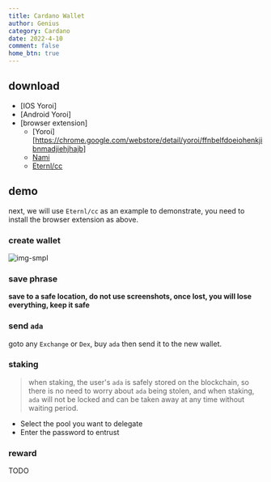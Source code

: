 ```yaml
---
title: Cardano Wallet
author: Genius
category: Cardano
date: 2022-4-10
comment: false
home_btn: true
---
```


## download

* [IOS Yoroi]
* [Android Yoroi]
* [browser extension]
  * [Yoroi][https://chrome.google.com/webstore/detail/yoroi/ffnbelfdoeiohenkjibnmadjiehjhajb]
  * [Nami](https://chrome.google.com/webstore/detail/nami/lpfcbjknijpeeillifnkikgncikgfhdo)
  * [Eternl/cc](https://chrome.google.com/webstore/detail/eternlcc/kmhcihpebfmpgmihbkipmjlmmioameka)

## demo

next, we will use `Eternl/cc` as an example to demonstrate, you need to install the browser extension as above.

### create wallet

![img-smpl]({{site.url}}{{site.baseurl}}/src/assets/img/cardano/img-sample.jpg)

### save phrase

**save to a safe location, do not use screenshots, once lost, you will lose everything, keep it safe**


### send `ada`

goto any `Exchange` or `Dex`, buy `ada` then send it to the new wallet.

### staking

> when staking, the user's `ada` is safely stored on the blockchain, so there is no need to worry about `ada` being stolen, and when staking, `ada` will not be locked and can be taken away at any time without waiting period.

* Select the pool you want to delegate
* Enter the password to entrust


### reward

TODO

